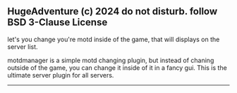 HugeAdventure (c) 2024 do not disturb. follow BSD 3-Clause License
------------------------------------------------------------------
let's you change you're motd inside of the game, that will displays on the server list.


motdmanager is a simple motd changing plugin, but instead of chaning outside of the game, you can change it inside of it
in a fancy gui. This is the ultimate server plugin for all servers. 

-----------------------------------------------------------------
